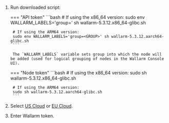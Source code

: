 1. Run downloaded script:

    === "API token"
        ```bash
        # If using the x86_64 version:
        sudo env WALLARM_LABELS='group=<GROUP>' sh wallarm-5.3.12.x86_64-glibc.sh

        # If using the ARM64 version:
        sudo env WALLARM_LABELS='group=<GROUP>' sh wallarm-5.3.12.aarch64-glibc.sh
        ```        

        The `WALLARM_LABELS` variable sets group into which the node will be added (used for logical grouping of nodes in the Wallarm Console UI).

    === "Node token"
        ```bash
        # If using the x86_64 version:
        sudo sh wallarm-5.3.12.x86_64-glibc.sh

        # If using the ARM64 version:
        sudo sh wallarm-5.3.12.aarch64-glibc.sh
        ```

1. Select [US Cloud](https://us1.my.wallarm.com/) or [EU Cloud](https://my.wallarm.com/).
1. Enter Wallarm token.